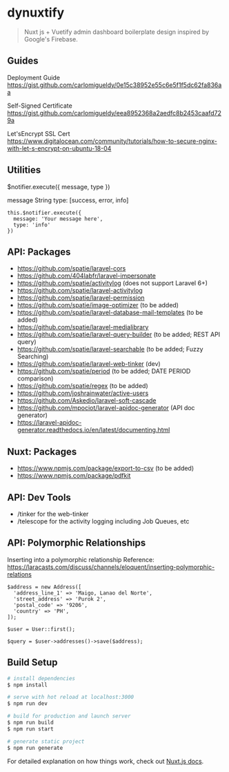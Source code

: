 # dynuxtify

> Nuxt js + Vuetify admin dashboard boilerplate design inspired by Google&#39;s Firebase.

## Guides

Deployment Guide
https://gist.github.com/carlomigueldy/0e15c38952e55c6e5f1f5dc62fa836aa

Self-Signed Certificate
https://gist.github.com/carlomigueldy/eea8952368a2aedfc8b2453caafd729a

Let'sEncrypt SSL Cert
https://www.digitalocean.com/community/tutorials/how-to-secure-nginx-with-let-s-encrypt-on-ubuntu-18-04

## Utilities

$notifier.execute({ message, type })

message String
type: [success, error, info]
```
this.$notifier.execute({
  message: 'Your message here',
  type: 'info'
})
```

## API: Packages

- https://github.com/spatie/laravel-cors
- https://github.com/404labfr/laravel-impersonate
- https://github.com/spatie/activitylog (does not support Laravel 6+)
- https://github.com/spatie/laravel-activitylog
- https://github.com/spatie/laravel-permission
- https://github.com/spatie/image-optimizer (to be added)
- https://github.com/spatie/laravel-database-mail-templates (to be added)
- https://github.com/spatie/laravel-medialibrary
- https://github.com/spatie/laravel-query-builder (to be added; REST API query)
- https://github.com/spatie/laravel-searchable (to be added; Fuzzy Searching)
- https://github.com/spatie/laravel-web-tinker (dev)
- https://github.com/spatie/period (to be added; DATE PERIOD comparison)
- https://github.com/spatie/regex (to be added) 
- https://github.com/joshrainwater/active-users 
- https://github.com/Askedio/laravel-soft-cascade 
- https://github.com/mpociot/laravel-apidoc-generator (API doc generator)
- https://laravel-apidoc-generator.readthedocs.io/en/latest/documenting.html

## Nuxt: Packages
- https://www.npmjs.com/package/export-to-csv (to be added)
- https://www.npmjs.com/package/pdfkit 

## API: Dev Tools
- /tinker for the web-tinker
- /telescope for the activity logging including Job Queues, etc

## API: Polymorphic Relationships

Inserting into a polymorphic relationship
Reference: https://laracasts.com/discuss/channels/eloquent/inserting-polymorphic-relations

```
$address = new Address([
  'address_line_1' => 'Maigo, Lanao del Norte',
  'street_address' => 'Purok 2',
  'postal_code' => '9206',
  'country' => 'PH',
]);
  
$user = User::first();

$query = $user->addresses()->save($address);
```

## Build Setup

```bash
# install dependencies
$ npm install

# serve with hot reload at localhost:3000
$ npm run dev

# build for production and launch server
$ npm run build
$ npm run start

# generate static project
$ npm run generate
```

For detailed explanation on how things work, check out [Nuxt.js docs](https://nuxtjs.org).
